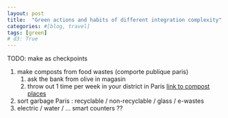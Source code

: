 ```yaml
---
layout: post
title:  "Green actions and habits of different integration complexity"
categories: #[blog, travel]
tags: [green]
# d3: True
---
```


TODO: make as checkpoints 

1. make composts from food wastes (comporte publique paris)
   1.  ask the bank from olive in magasin
   2.  throw out 1 time per week in your district in Paris [link to compost places](tbd)
2. sort garbage  Paris : recyclable / non-recyclable / glass / e-wastes
3. electric / water / ...  smart counters ??